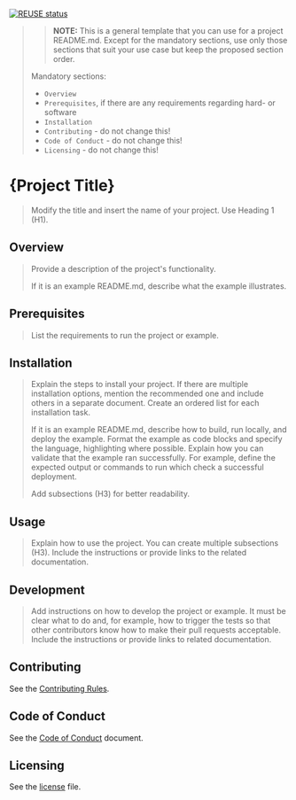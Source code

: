 [![REUSE status](https://api.reuse.software/badge/github.com/kyma-project/kim-snatch)](https://api.reuse.software/info/github.com/kyma-project/kim-snatch)

> > **NOTE:** This is a general template that you can use for a project README.md. Except for the mandatory sections, use only those sections that suit your use case but keep the proposed section order.
>
> Mandatory sections: 
> - `Overview`
> - `Prerequisites`, if there are any requirements regarding hard- or software
> - `Installation`
> - `Contributing` - do not change this!
> - `Code of Conduct` - do not change this!
> - `Licensing` - do not change this!

# {Project Title}
<!--- mandatory --->
> Modify the title and insert the name of your project. Use Heading 1 (H1).

## Overview
<!--- mandatory section --->

> Provide a description of the project's functionality.
>
> If it is an example README.md, describe what the example illustrates.

## Prerequisites

> List the requirements to run the project or example.

## Installation

> Explain the steps to install your project. If there are multiple installation options, mention the recommended one and include others in a separate document. Create an ordered list for each installation task.
>
> If it is an example README.md, describe how to build, run locally, and deploy the example. Format the example as code blocks and specify the language, highlighting where possible. Explain how you can validate that the example ran successfully. For example, define the expected output or commands to run which check a successful deployment.
>
> Add subsections (H3) for better readability.

## Usage

> Explain how to use the project. You can create multiple subsections (H3). Include the instructions or provide links to the related documentation.

## Development

> Add instructions on how to develop the project or example. It must be clear what to do and, for example, how to trigger the tests so that other contributors know how to make their pull requests acceptable. Include the instructions or provide links to related documentation.

## Contributing
<!--- mandatory section - do not change this! --->

See the [Contributing Rules](CONTRIBUTING.md).

## Code of Conduct
<!--- mandatory section - do not change this! --->

See the [Code of Conduct](CODE_OF_CONDUCT.md) document.

## Licensing
<!--- mandatory section - do not change this! --->

See the [license](./LICENSE) file.
